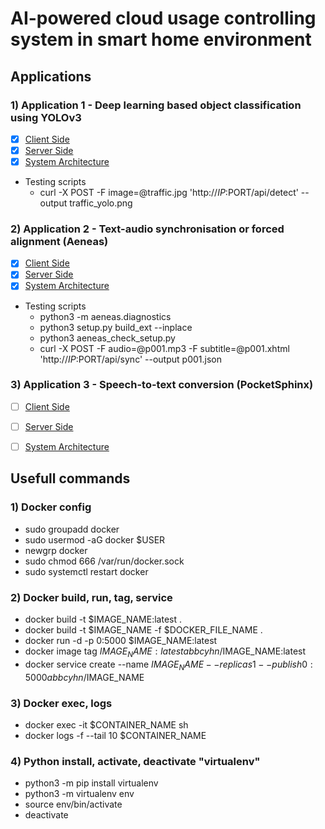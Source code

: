 # AI-powered cloud usage controlling system in smart home environment

## Applications

### 1) Application 1 - Deep learning based object classification using YOLOv3
- [x] [Client Side](/app1/app1_client/)
- [x] [Server Side](/app1/app1_server/)
- [x] [System Architecture](/app1/app1.png)
- Testing scripts
	- curl -X POST -F image=@traffic.jpg 'http://$IP:$PORT/api/detect' --output traffic_yolo.png

### 2) Application 2 - Text-audio synchronisation or forced alignment (Aeneas)
- [x] [Client Side](/app2/app2_client/)
- [x] [Server Side](/app2/app2_server/)
- [x] [System Architecture](/app2/app2.png)
- Testing scripts
	- python3 -m aeneas.diagnostics
	- python3 setup.py build_ext --inplace
	- python3 aeneas_check_setup.py
	- curl -X POST -F audio=@p001.mp3 -F subtitle=@p001.xhtml 'http://$IP:$PORT/api/sync' --output p001.json

### 3) Application 3 - Speech-to-text conversion (PocketSphinx)
- [ ] [Client Side](/app3/app3_client/)
- [ ] [Server Side](/app3/app3_server/)
- [ ] [System Architecture](/app3/app3.png)



## Usefull commands

### 1) Docker config

- sudo groupadd docker
- sudo usermod -aG docker $USER
- newgrp docker
- sudo chmod 666 /var/run/docker.sock
- sudo systemctl restart docker

### 2) Docker build, run, tag, service

- docker build -t $IMAGE_NAME:latest . 
- docker build -t $IMAGE_NAME -f $DOCKER_FILE_NAME .
- docker run -d -p 0:5000 $IMAGE_NAME:latest
- docker image tag $IMAGE_NAME:latest abbcyhn/$IMAGE_NAME:latest
- docker service create --name $IMAGE_NAME --replicas 1 --publish 0:5000 abbcyhn/$IMAGE_NAME

### 3) Docker exec, logs

- docker exec -it $CONTAINER_NAME sh
- docker logs -f --tail 10 $CONTAINER_NAME

### 4) Python install, activate, deactivate "virtualenv"

- python3 -m pip install virtualenv
- python3 -m virtualenv env
- source env/bin/activate
- deactivate

